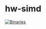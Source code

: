 # hw-simd
[![Binaries](https://github.com/haskell-works/hw-simd/actions/workflows/haskell.yml/badge.svg)](https://github.com/haskell-works/hw-simd/actions/workflows/haskell.yml)

